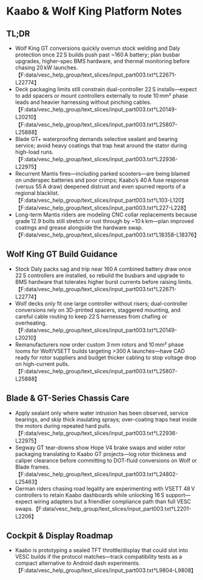 # Kaabo & Wolf King Platform Notes

## TL;DR
- Wolf King GT conversions quickly overrun stock welding and Daly protection once 22 S builds push past ~160 A battery; plan busbar upgrades, higher-spec BMS hardware, and thermal monitoring before chasing 20 kW launches.【F:data/vesc_help_group/text_slices/input_part003.txt†L22671-L22774】
- Deck packaging limits still constrain dual-controller 22 S installs—expect to add spacers or mount controllers externally to route 10 mm² phase leads and heavier harnessing without pinching cables.【F:data/vesc_help_group/text_slices/input_part003.txt†L20149-L20210】【F:data/vesc_help_group/text_slices/input_part003.txt†L25807-L25888】
- Blade GT+ waterproofing demands selective sealant and bearing service; avoid heavy coatings that trap heat around the stator during high-load runs.【F:data/vesc_help_group/text_slices/input_part003.txt†L22936-L22975】
- Recurrent Mantis fires—including parked scooters—are being blamed on underspec batteries and poor crimps; Kaabo’s 40 A fuse response (versus 55 A draw) deepened distrust and even spurred reports of a regional blacklist.【F:data/vesc_help_group/text_slices/input_part003.txt†L103-L120】【F:data/vesc_help_group/text_slices/input_part003.txt†L227-L228】
- Long-term Mantis riders are modeling CNC collar replacements because grade 12.9 bolts still stretch or rust through by ~10 k km—plan improved coatings and grease alongside the hardware swap.【F:data/vesc_help_group/text_slices/input_part003.txt†L18358-L18376】

## Wolf King GT Build Guidance
- Stock Daly packs sag and trip near 160 A combined battery draw once 22 S controllers are installed, so rebuild the busbars and upgrade to BMS hardware that tolerates higher burst currents before raising limits.【F:data/vesc_help_group/text_slices/input_part003.txt†L22671-L22774】
- Wolf decks only fit one large controller without risers; dual-controller conversions rely on 3D-printed spacers, staggered mounting, and careful cable routing to keep 22 S harnesses from chafing or overheating.【F:data/vesc_help_group/text_slices/input_part003.txt†L20149-L20210】
- Remanufacturers now order custom 3 mm rotors and 10 mm² phase looms for Wolf/VSETT builds targeting >300 A launches—have CAD ready for rotor suppliers and budget thicker cabling to stop voltage drop on high-current pulls.【F:data/vesc_help_group/text_slices/input_part003.txt†L25807-L25888】

## Blade & GT-Series Chassis Care
- Apply sealant only where water intrusion has been observed, service bearings, and skip thick insulating sprays; over-coating traps heat inside the motors during repeated hard pulls.【F:data/vesc_help_group/text_slices/input_part003.txt†L22936-L22975】
- Segway GT tear-downs show Hope V4 brake swaps and wider rotor packaging translating to Kaabo GT projects—log rotor thickness and caliper clearance before committing to DOT-fluid conversions on Wolf or Blade frames.【F:data/vesc_help_group/text_slices/input_part003.txt†L24802-L25463】
- German riders chasing road legality are experimenting with VSETT 48 V controllers to retain Kaabo dashboards while unlocking 16 S support—expect wiring adapters but a friendlier compliance path than full VESC swaps.【F:data/vesc_help_group/text_slices/input_part003.txt†L2201-L2206】

## Cockpit & Display Roadmap
- Kaabo is prototyping a sealed TFT throttle/display that could slot into VESC builds if the protocol matches—track compatibility tests as a compact alternative to Android dash experiments.【F:data/vesc_help_group/text_slices/input_part003.txt†L9804-L9808】

